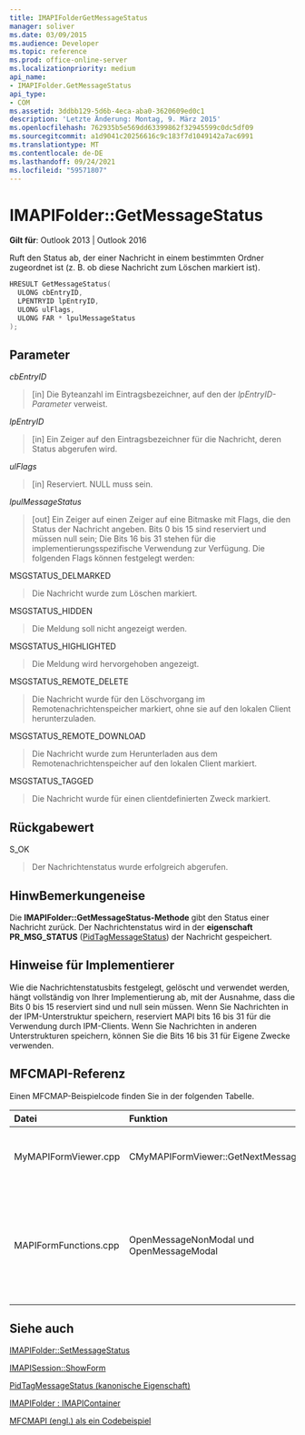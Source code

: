 ```yaml
---
title: IMAPIFolderGetMessageStatus
manager: soliver
ms.date: 03/09/2015
ms.audience: Developer
ms.topic: reference
ms.prod: office-online-server
ms.localizationpriority: medium
api_name:
- IMAPIFolder.GetMessageStatus
api_type:
- COM
ms.assetid: 3ddbb129-5d6b-4eca-aba0-3620609ed0c1
description: 'Letzte Änderung: Montag, 9. März 2015'
ms.openlocfilehash: 762935b5e569dd63399862f32945599c0dc5df09
ms.sourcegitcommit: a1d9041c20256616c9c183f7d1049142a7ac6991
ms.translationtype: MT
ms.contentlocale: de-DE
ms.lasthandoff: 09/24/2021
ms.locfileid: "59571807"
---
```

# <a name="imapifoldergetmessagestatus"></a>IMAPIFolder::GetMessageStatus

  
  
**Gilt für**: Outlook 2013 | Outlook 2016 
  
Ruft den Status ab, der einer Nachricht in einem bestimmten Ordner zugeordnet ist (z. B. ob diese Nachricht zum Löschen markiert ist).
  
```cpp
HRESULT GetMessageStatus(
  ULONG cbEntryID,
  LPENTRYID lpEntryID,
  ULONG ulFlags,
  ULONG FAR * lpulMessageStatus
);
```

## <a name="parameters"></a>Parameter

 _cbEntryID_
  
> [in] Die Byteanzahl im Eintragsbezeichner, auf den der  _lpEntryID-Parameter_ verweist. 
    
 _lpEntryID_
  
> [in] Ein Zeiger auf den Eintragsbezeichner für die Nachricht, deren Status abgerufen wird.
    
 _ulFlags_
  
> [in] Reserviert. NULL muss sein.
    
 _lpulMessageStatus_
  
> [out] Ein Zeiger auf einen Zeiger auf eine Bitmaske mit Flags, die den Status der Nachricht angeben. Bits 0 bis 15 sind reserviert und müssen null sein; Die Bits 16 bis 31 stehen für die implementierungsspezifische Verwendung zur Verfügung. Die folgenden Flags können festgelegt werden:
    
MSGSTATUS_DELMARKED 
  
> Die Nachricht wurde zum Löschen markiert.
    
MSGSTATUS_HIDDEN 
  
> Die Meldung soll nicht angezeigt werden. 
    
MSGSTATUS_HIGHLIGHTED 
  
> Die Meldung wird hervorgehoben angezeigt.
    
MSGSTATUS_REMOTE_DELETE 
  
> Die Nachricht wurde für den Löschvorgang im Remotenachrichtenspeicher markiert, ohne sie auf den lokalen Client herunterzuladen.
    
MSGSTATUS_REMOTE_DOWNLOAD 
  
> Die Nachricht wurde zum Herunterladen aus dem Remotenachrichtenspeicher auf den lokalen Client markiert.
    
MSGSTATUS_TAGGED 
  
> Die Nachricht wurde für einen clientdefinierten Zweck markiert.
    
## <a name="return-value"></a>Rückgabewert

S_OK 
  
> Der Nachrichtenstatus wurde erfolgreich abgerufen.
    
## <a name="remarks"></a>HinwBemerkungeneise

Die **IMAPIFolder::GetMessageStatus-Methode** gibt den Status einer Nachricht zurück. Der Nachrichtenstatus wird in der **eigenschaft PR_MSG_STATUS** ([PidTagMessageStatus](pidtagmessagestatus-canonical-property.md)) der Nachricht gespeichert. 
  
## <a name="notes-to-implementers"></a>Hinweise für Implementierer

Wie die Nachrichtenstatusbits festgelegt, gelöscht und verwendet werden, hängt vollständig von Ihrer Implementierung ab, mit der Ausnahme, dass die Bits 0 bis 15 reserviert sind und null sein müssen. Wenn Sie Nachrichten in der IPM-Unterstruktur speichern, reserviert MAPI bits 16 bis 31 für die Verwendung durch IPM-Clients. Wenn Sie Nachrichten in anderen Unterstrukturen speichern, können Sie die Bits 16 bis 31 für Eigene Zwecke verwenden.
  
## <a name="mfcmapi-reference"></a>MFCMAPI-Referenz

Einen MFCMAP-Beispielcode finden Sie in der folgenden Tabelle.
  
|**Datei**|**Funktion**|**Comment**|
|:-----|:-----|:-----|
|MyMAPIFormViewer.cpp  <br/> |CMyMAPIFormViewer::GetNextMessage  <br/> |MFCMAPI verwendet die **IMAPIFolder::GetMessageStatus-Methode,** um den Status der nächsten anzuzeigenden Nachricht abzurufen.  <br/> |
|MAPIFormFunctions.cpp  <br/> |OpenMessageNonModal und OpenMessageModal  <br/> |MFCMAPI verwendet die **IMAPIFolder::GetMessageStatus-Methode,** um den Status der anzuzeigenden Nachricht abzurufen, die an die Formularanzeige übergeben werden soll, bei der es sich entweder um CMyMAPIFormViewer oder [IMAPISession::ShowForm handelt.](imapisession-showform.md)  <br/> |
   
## <a name="see-also"></a>Siehe auch



[IMAPIFolder::SetMessageStatus](imapifolder-setmessagestatus.md)
  
[IMAPISession::ShowForm](imapisession-showform.md)
  
[PidTagMessageStatus (kanonische Eigenschaft)](pidtagmessagestatus-canonical-property.md)
  
[IMAPIFolder : IMAPIContainer](imapifolderimapicontainer.md)


[MFCMAPI (engl.) als ein Codebeispiel](mfcmapi-as-a-code-sample.md)

